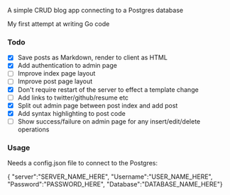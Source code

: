 A simple CRUD blog app connecting to a Postgres database

My first attempt at writing Go code

### Todo

- [x] Save posts as Markdown, render to client as HTML
- [x] Add authentication to admin page
- [ ] Improve index page layout
- [ ] Improve post page layout
- [x] Don't require restart of the server to effect a template change
- [ ] Add links to twitter/github/resume etc
- [x] Split out admin page between post index and add post
- [x] Add syntax highlighting to post code
- [ ] Show success/failure on admin page for any insert/edit/delete operations

### Usage

Needs a config.json file to connect to the Postgres:

{ "server":"SERVER_NAME_HERE", "Username":"USER_NAME_HERE", "Password":"PASSWORD_HERE", "Database":"DATABASE_NAME_HERE"}